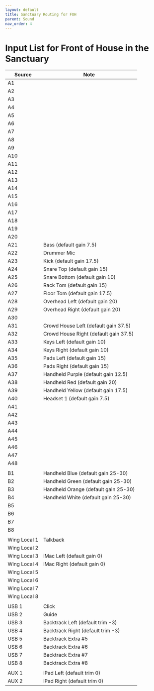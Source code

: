 ```yaml
---
layout: default
title: Sanctuary Routing for FOH
parent: Sound
nav_order: 4
---
```


# Input List for Front of House in the Sanctuary

| Source | Note |
| --- | --- |
| A1 | |
| A2 | |
| A3 | |
| A4 | |
| A5 | |
| A6 | |
| A7 | |
| A8 | |
| A9 | |
| A10 | |
| A11 | |
| A12 | |
| A13 | |
| A14 | |
| A15 | |
| A16 | |
| A17 | |
| A18 | |
| A19 | |
| A20 | |
| A21 | Bass (default gain 7.5) |
| A22 | Drummer Mic |
| A23 | Kick (default gain 17.5) |
| A24 | Snare Top (default gain 15) |
| A25 | Snare Bottom (default gain 10) |
| A26 | Rack Tom (default gain 15) |
| A27 | Floor Tom (default gain 17.5) |
| A28 | Overhead Left (default gain 20) |
| A29 | Overhead Right (default gain 20) |
| A30 | |
| A31 | Crowd House Left (default gain 37.5) |
| A32 | Crowd House Right (default gain 37.5) |
| A33 | Keys Left (default gain 10) |
| A34 | Keys Right (default gain 10) |
| A35 | Pads Left (default gain 15) |
| A36 | Pads Right (default gain 15) |
| A37 | Handheld Purple (default gain 12.5) |
| A38 | Handheld Red (default gain 20) |
| A39 | Handheld Yellow (default gain 17.5) |
| A40 | Headset 1 (default gain 7.5) |
| A41 | |
| A42 | |
| A43 | |
| A44 | |
| A45 | |
| A46 | |
| A47 | |
| A48 | |
| | |
| B1 | Handheld Blue (default gain 25-30) |
| B2 | Handheld Green (default gain 25-30) |
| B3 | Handheld Orange (default gain 25-30) |
| B4 | Handheld White (default gain 25-30) |
| B5 | |
| B6 | |
| B7 | |
| B8 | |
| | |
| Wing Local 1 | Talkback |
| Wing Local 2 | |
| Wing Local 3 | iMac Left (default gain 0) |
| Wing Local 4 | iMac Right (default gain 0) |
| Wing Local 5 | |
| Wing Local 6 | |
| Wing Local 7 | |
| Wing Local 8 | |
| | |
| USB 1 | Click |
| USB 2 | Guide |
| USB 3 | Backtrack Left (default trim -3) |
| USB 4 | Backtrack Right (default trim -3) |
| USB 5 | Backtrack Extra #5 |
| USB 6 | Backtrack Extra #6 |
| USB 7 | Backtrack Extra #7 |
| USB 8 | Backtrack Extra #8 |
| | |
| AUX 1 | iPad Left (default trim 0) |
| AUX 2 | iPad Right (default trim 0) |
